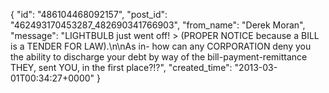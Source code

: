  {
   "id": "486104468092157",
   "post_id": "462493170453287_482690341766903",
   "from_name": "Derek Moran",
   "message": "LIGHTBULB just went off! > (PROPER NOTICE because a BILL is a TENDER FOR LAW).\n\nAs in- how can any CORPORATION deny you the ability to discharge your debt by way of the bill-payment-remittance THEY, sent YOU, in the first place?!?",
   "created_time": "2013-03-01T00:34:27+0000"
 }
